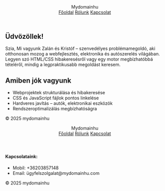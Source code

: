 <!DOCTYPE html>
<html lang="hu">
<head>
<meta charset="UTF-8" />
<meta name="viewport" content="width=device-width, initial-scale=1.0" />
<title>Bemutatkozás</title>
<link rel="stylesheet" href="css/style.css" />
</head>
<body>
<header>
<div class="logo">Mydomainhu</div>
<nav>
<a href="index.html">Főoldal</a>
<a href="about.html">Rólunk</a>
<a href="contact.html">Kapcsolat</a>
</nav>
</header>
<main>
<section class="intro">
<h2>Üdvözöllek!</h2>
<p>Szia, Mi vagyunk Zalán és Kristóf – szenvedélyes problémamegoldó, aki otthonosan mozog a webfejlesztés, elektronika és autószerelés világában. Legyen szó HTML/CSS hibakeresésről vagy egy motor megbízhatóbbá tételéről, mindig a legpraktikusabb megoldást keresem.</p>
</section>
</div>
<section class="skills">
<h2>Amiben jók vagyunk</h2>
<ul class="menu">
<li>Webprojektek strukturálása és hibakeresése</li>
<li>CSS és JavaScript fájlok pontos linkelése</li>
<li>Hardveres javítás – autók, elektronikai eszközök</li>
<li>Rendszeroptimalizálás megbízhatóságra</li>
      </ul>
    </section>
  <footer class="footer">
<p>&copy; 2025 mydomainhu</p>
</footer>
</body>
</html>


<!DOCTYPE html>
<html lang="hu">
<head>
<meta charset="UTF-8">
<meta name="viewport" content="width=device-width, initial-scale=1.0">
<title>Családi Vállalkozás</title>
<link rel="stylesheet" href="css/style.css">
</head>
<body>
<header>
<div class="logo">Mydomainhu</div>
<nav>
<a href="index.html">Főoldal</a>
<a href="about.html">Rólunk</a>
<a href="contact.html">Kapcsolat</a>
</nav>
</header>
<section class="skills">
<h4>Kapcsolataink:</h4>
<ul class="menu">
<li>Mobil: +36203857148</li>
<li>Email: ügyfelszolgalat@mydomainhu.com</li>
      </ul>
    </section>
    <footer class="footer">
<p>&copy; 2025 mydomainhu</p>
</footer>

<script src="js/script.js"></script>
</body>
</html>
